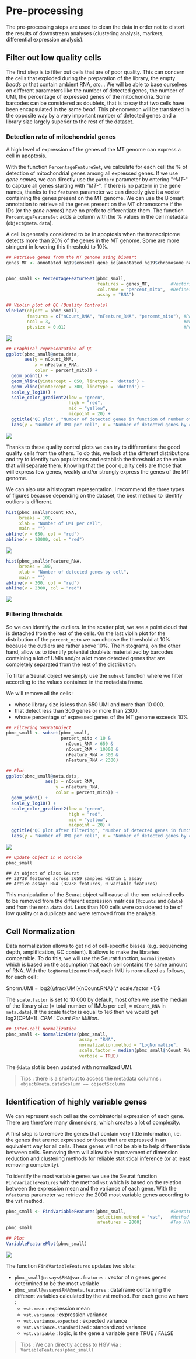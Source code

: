 # Pre-processing

The pre-processing steps are used to clean the data in order not to distort
the results of downstream analyses (clustering analysis, markers, differential
expression analysis).

## Filter out low quality cells

The first step is to filter out cells that are of poor quality. This can
concern the cells that exploded during the preparation of the library,
the empty *beads* or that contain ambient RNA, *etc*... We will be able
to base ourselves on different parameters like the number of detected genes,
the number of UMI, the percentage of expressed genes of the mitochondria.
Some barcodes can be considered as doublets, that is to say that two cells
have been encapsulated in the same *bead*. This phenomenon will be translated
in the opposite way by a very important number of detected genes and a library
size largely superior to the rest of the dataset.

### Detection rate of mitochondrial genes

A high level of expression of the genes of the MT genome can express a
cell in apoptosis.  

With the function `PercentageFeatureSet`, we calculate for each cell the %
of detection of mitochondrial genes among all expressed genes. If we use
*gene names*, we can directly use the `pattern` parameter by entering
"*^MT-*" to capture all genes starting with "*MT-*". If there is no pattern
in the gene names, thanks to the `features` parameter we can directly give
it a vector containing the genes present on the MT genome. We can use the
Biomart annotation to retrieve all the genes present on the MT chromosome
if the IDs (or the *gene names*) have no prefix to differentiate them. The
function `PercentageFeatureSet` adds a column with the % values in the cell
metadata (`object@meta.data`).

A cell is generally considered to be in apoptosis when the transcriptome
detects more than 20% of the genes in the MT genome. Some are more stringent
in lowering this threshold to 10%.  

``` r
## Retrieve genes from the MT genome using biomart
genes_MT <- annotated_hg19$ensembl_gene_id[annotated_hg19$chromosome_name == "MT"]


pbmc_small <- PercentageFeatureSet(pbmc_small,
                                   features = genes_MT,        #Vectors of gene names present on the MT genome
                                   col.name = "percent_mito",  #Defines the name of the new column generated in the metadata of the Seurat object
                                   assay = "RNA")

## Violin plot of QC (Quality Controls)
VlnPlot(object = pbmc_small,
        features = c("nCount_RNA", "nFeature_RNA", "percent_mito"), #Parameters to plot (either gene expression or continuous variable in cell metadata)
        ncol = 3,                                                   #Number of columns if several figures are to be ploted
        pt.size = 0.01)                                             #Point size
```

<img src="./images/MitoGenes-1.png" style="display: block; margin: auto;" />

``` r
## Graphical representation of QC
ggplot(pbmc_small@meta.data,
       aes(y = nCount_RNA,
           x = nFeature_RNA,
           color = percent_mito)) +
  geom_point() +
  geom_hline(yintercept = 650, linetype = 'dotted') +
  geom_vline(xintercept = 300, linetype = 'dotted') +
  scale_y_log10() +
  scale_color_gradient2(low = "green",
                        high = "red",
                        mid = "yellow",
                        midpoint = 20) +
  ggtitle("QC plot", "Number of detected genes in function of number of UMI")+
  labs(y = "Number of UMI per cell", x = "Number of detected genes by cell")
```

<img src="./images/MitoGenes-2.png" style="display: block; margin: auto;" />

Thanks to these quality control plots we can try to differentiate the good
quality cells from the others. To do this, we look at the different
distributions and try to identify two populations and establish the
threshold as the value that will separate them. Knowing that the poor
quality cells are those that will express few genes, weakly and/or strongly
express the genes of the MT genome.  


We can also use a histogram representation. I recommend the three types of
figures because depending on the dataset, the best method to identify
outliers is different.

``` r
hist(pbmc_small$nCount_RNA,
     breaks = 100,
     xlab = "Number of UMI per cell",
     main = "")
abline(v = 650, col = "red")
abline(v = 10000, col = "red")
```

<img src="./images/histQC-1.png" style="display: block; margin: auto;" />

``` r
hist(pbmc_small$nFeature_RNA,
     breaks = 100,
     xlab = "Number of detected genes by cell",
     main = "")
abline(v = 300, col = "red")
abline(v = 2300, col = "red")
```

<img src="./images/histQC-2.png" style="display: block; margin: auto;" />

### Filtering thresholds

So we can identify the outliers. In the scatter plot, we see a point cloud
that is detached from the rest of the cells. On the last violin plot for
the distribution of the `percent_mito` we can choose the threshold at 10%
because the outliers are rather above 10%. The histograms, on the other hand,
allow us to identify potential doublets materialized by barcodes containing
a lot of UMIs and/or a lot more detected genes that are completely separated
from the rest of the distribution.

To filter a Seurat object we simply use the `subset` function where we filter
according to the values contained in the metadata frame.

We will remove all the cells :

- whose library size is less than 650 UMI and more than 10 000.
- that detect less than 300 genes or more than 2300.
- whose percentage of expressed genes of the MT genome exceeds 10%

``` r
## Filtering SeuratObject
pbmc_small <- subset(pbmc_small,
                     percent_mito < 10 &
                       nCount_RNA > 650 &
                       nCount_RNA < 10000 &
                       nFeature_RNA > 300 &
                       nFeature_RNA < 2300)

## Plot
ggplot(pbmc_small@meta.data,
               aes(x = nCount_RNA,
                   y = nFeature_RNA,
                   color = percent_mito)) +
  geom_point() +
  scale_y_log10() +
  scale_color_gradient2(low = "green",
                        high = "red",
                        mid = "yellow",
                        midpoint = 20) +
  ggtitle("QC plot after filtering", "Number of detected genes in function of number of UMI")+
  labs(y = "Number of UMI per cell", x = "Number of detected genes by cell")
```

<img src="./images/QCFilter-1.png" style="display: block; margin: auto;" />

``` r
## Update object in R console
pbmc_small
```

    ## An object of class Seurat
    ## 32738 features across 2659 samples within 1 assay
    ## Active assay: RNA (32738 features, 0 variable features)

This manipulation of the Seurat object will cause all the non-retained
cells to be removed from the different expression matrices (`@counts`
and `@data`) and from the `meta.data` slot. Less than 100 cells were
considered to be of low quality or a duplicate and were removed from
the analysis.

## Cell Normalization

Data normalization allows to get rid of cell-specific biases
(e.g. sequencing depth, amplification, GC content). It allows to make
the libraries comparable. To do this, we will use the Seurat function,
`NormalizeData` which is based on the assumption that each cell contains
the same amount of RNA. With the `logNormalize` method, each IMU is
normalized as follows, for each cell :

$norm.UMI = log2(\\frac{UMI}{nCount.RNA} \* scale.factor +1)$

The `scale.factor` is set to 10 000 by default, most often we use the
median of the library size (= total number of IMUs per cell, = `nCount_RNA`
in `meta.data`). If the scale factor is equal to 1e6 then we would get
log2(CPM+1). *CPM : Count Per Million*.

``` r
## Inter-cell normalization
pbmc_small <- NormalizeData(pbmc_small,                                   #SeuratObject
                            assay = "RNA",                                #Assay to use
                            normalization.method = "LogNormalize",        #Normalization method
                            scale.factor = median(pbmc_small$nCount_RNA), #Scale factor
                            verbose = TRUE)
```

The `@data` slot is been updated with normalized UMI.

> Tips : there is a shortcut to access the metadata columns :
> `object@meta.data$column == object$column`

## Identification of highly variable genes

We can represent each cell as the combinatorial expression of each gene.
There are therefore many dimensions, which creates a lot of complexity.   

A first step is to remove the genes that contain very little information,
i.e. the genes that are not expressed or those that are expressed in an
equivalent way for all cells. These genes will not be able to help
differentiate between cells. Removing them will allow the improvement of
dimension reduction and clustering methods for reliable statistical
inference (or at least removing complexity).

To identify the most variable genes we use the Seurat function
`FindVariableFeatures` with the method `vst` which is based on the
relation between the expression mean and the variance of each gene.
With the `nfeatures` parameter we retrieve the 2000 most variable genes
according to the vst method.

``` r
pbmc_small <- FindVariableFeatures(pbmc_small,                 #SeuratObject
                                   selection.method = "vst",   #Method
                                   nfeatures = 2000)           #Top HVG (Highly Variable Gene), default value
pbmc_small

## Plot
VariableFeaturePlot(pbmc_small)
```

<img src="./images/VariableFeature-1.png" style="display: block; margin: auto;" />

The function `FindVariableFeatures` updates two slots:

- `pbmc_small@assays$RNA@var.features` : vector of n genes
    genes determined to be the most variable
- `pbmc_small@assays$RNA@meta.features` : dataframe containing the different
  variables calculated by the vst method. For each gene we have :
    - `vst.mean` : expression mean
    - `vst.variance` : expression variance
    - `vst.variance.expected` : expected variance
    - `vst.variance.standardized` : standardized variance
    - `vst.variable` : logic, is the gene a variable gene TRUE / FALSE

> Tips : We can directly access to HGV via : `VariableFeatures(pbmc_small)`
